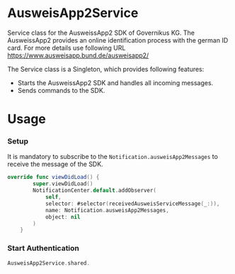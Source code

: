 # AusweisApp2Service
Service class for the AusweissApp2 SDK of Governikus KG. The AusweissApp2 provides an online identification process with the german ID card.
For more details use following URL https://www.ausweisapp.bund.de/ausweisapp2/

The Service class is a Singleton, which provides following features:

* Starts the AusweissApp2 SDK and handles all incoming messages.
* Sends commands to the SDK.

# Usage

### Setup
It is mandatory to subscribe to the `Notification.ausweisApp2Messages` to receive the message of the SDK.

``` Swift
override func viewDidLoad() {
        super.viewDidLoad()
        NotificationCenter.default.addObserver(
            self,
            selector: #selector(receivedAusweisServiceMessage(_:)),
            name: Notification.ausweisApp2Messages,
            object: nil
        )
    }
```

### Start Authentication

``` Swift
AusweisApp2Service.shared.
```
